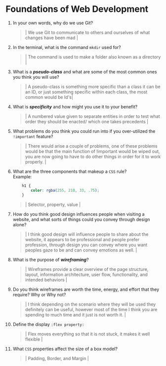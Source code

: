 # Foundations of Web Development
01. In your own words, why do we use Git?
    > | We use Git to communicate to others and ourselves of what changes have been mad |

02. In the terminal, what is the command `mkdir` used for?
    > | The command is used to make a folder also known as a directory |

03. What is a ***pseudo-class*** and what are some of the most common ones you think you will use?
    > | A pseudo-class is something more specific than a class it can be an ID, or just something specific within each class, the most common would be Id's|

04. What is ***specificity*** and how might you use it to your benefit?
    > | A numbered value given to separate entities in order to test what order they should be enacted/ which one takes precedents |

05. What problems do you think you could run into if you over-utilized the `!important` feature?
    > | There would arise a couple of problems, one of these problems would be that the main function of !important would be wiped out, you are now going to have to do other things in order for it to work properly. |

06. What are the three components that makeup a `CSS` rule? <br> Example:

    ```css
        h1 {
            color: rgba(255, 210, 33, .75);
        }
    ```

    > | Selector, property, value  |

07. How do you think good design influences people when visiting a website, and what sorts of things could you convey through design alone?
    > |  I think good design will influence people to share about the website, it appears to be professional and people prefer profession, through design you can convey where you want peoples gaze to be and can convey emotions as well. |

08. What is the purpose of ***wireframing***?
    > | Wireframes provide a clear overview of the page structure, layout, information architecture, user flow, functionality, and intended behaviors |

09. Do you think wireframes are worth the time, energy, and effort that they require? Why or Why not?
    > | I think depending on the scenario where they will be used they definitely can be useful, however most of the time I think you are spending to much time and it just is not worth it. |

10. Define the display `:flex property:`
    > | Flex moves everything so that it is not stuck, it makes it well flexible |

11. What `CSS` properties affect the size of a box model?
    > | Padding, Border, and Margin |
